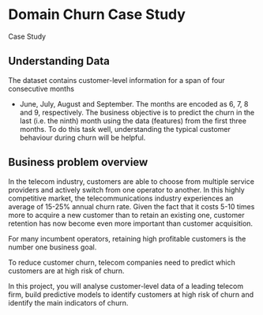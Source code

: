 # Domain Churn Case Study
Case Study

## Understanding Data
The dataset contains customer-level information for a span of four consecutive months
- June, July, August and September. The months are encoded as 6, 7, 8 and 9,
respectively.
The business objective is to predict the churn in the last (i.e. the ninth) month using
the data (features) from the first three months. To do this task well, understanding the
typical customer behaviour during churn will be helpful.

## Business problem overview
In the telecom industry, customers are able to choose from multiple service providers and actively switch from one operator to another. In this highly competitive market, the telecommunications industry experiences an average of 15-25% annual churn rate. Given the fact that it costs 5-10 times more to acquire a new customer than to retain an existing one, customer retention has now become even more important than customer acquisition.

For many incumbent operators, retaining high profitable customers is the number one business goal.

To reduce customer churn, telecom companies need to predict which customers are at high risk of churn.

In this project, you will analyse customer-level data of a leading telecom firm, build predictive models to identify customers at high risk of churn and identify the main indicators of churn.
